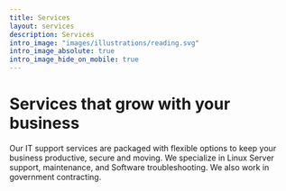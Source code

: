 ```yaml
---
title: Services
layout: services
description: Services
intro_image: "images/illustrations/reading.svg"
intro_image_absolute: true
intro_image_hide_on_mobile: true
---
```


# Services that grow with your business

Our IT support services are packaged with flexible options to keep your business productive, secure and moving. 
We specialize in Linux Server support, maintenance, and Software troubleshooting. We also work in government contracting. 

